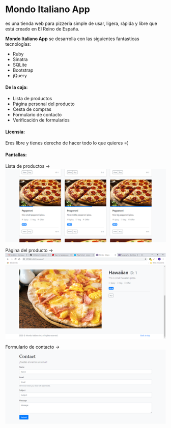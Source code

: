# Mondo Italiano App

es una tienda web para pizzeria simple de usar, ligera, rápida y libre que está creado en El Reino de España.

**Mondo Italiano App** se desarrolla con las siguientes fantasticas tecnologías:

* Ruby
* Sinatra
* SQLite
* Bootstrap
* jQuery

#### De la caja:

* Lista de productos
* Página personal del producto
* Cesta de compras
* Formulario de contacto
* Verificación de formularios

#### Licensia:

Eres libre y tienes derecho de hacer todo lo que quieres =)

#### Pantallas:

Lista de productos ->
![Lista de productos](screenshots/product_list.png "Lista de productos")

Página del producto ->
![Página del producto](screenshots/product_page.png "Página del producto")

Formulario de contacto ->
![Formulario de contacto](screenshots/contact_form.png "Formulario de contacto")